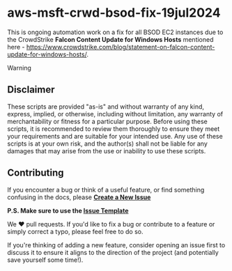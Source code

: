 # aws-msft-crwd-bsod-fix-19jul2024
This is ongoing automation work on a fix for all BSOD EC2 instances due to the CrowdStrike **Falcon Content Update for Windows Hosts** mentioned here - https://www.crowdstrike.com/blog/statement-on-falcon-content-update-for-windows-hosts/.

> [!WARNING]  
> ## Disclaimer
> These scripts are provided "as-is" and without warranty of any kind, express, implied, or otherwise, including without limitation, any warranty of merchantability or fitness for a particular purpose. Before using these scripts, it is recommended to review them thoroughly to ensure they meet your requirements and are suitable for your intended use. Any use of these scripts is at your own risk, and the author(s) shall not be liable for any damages that may arise from the use or inability to use these scripts.

## Contributing

If you encounter a bug or think of a useful feature, or find something confusing in the docs, please
**[Create a New Issue](https://github.com/GeorgeDavis-TM/WorkloadSecurity-AWS-SNS/issues/new)**

 **P.S. Make sure to use the [Issue Template](https://github.com/gdcrocx/aws-msft-crwd-bsod-fix-19jul2024/tree/master/.github/ISSUE_TEMPLATE)**

We :heart: pull requests. If you'd like to fix a bug or contribute to a feature or simply correct a typo, please feel free to do so.

If you're thinking of adding a new feature, consider opening an issue first to
discuss it to ensure it aligns to the direction of the project (and potentially
save yourself some time!).